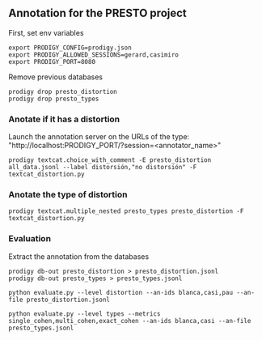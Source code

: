 
## Annotation for the PRESTO project

First, set env variables

```
export PRODIGY_CONFIG=prodigy.json
export PRODIGY_ALLOWED_SESSIONS=gerard,casimiro
export PRODIGY_PORT=8080
```

Remove previous databases 

```
prodigy drop presto_distortion
prodigy drop presto_types
```
### Anotate if it has a distortion
Launch the annotation server on the URLs of the type: "http://localhost:PRODIGY_PORT/?session=<annotator_name>"
```
prodigy textcat.choice_with_comment -E presto_distortion all_data.jsonl --label distorsión,"no distorsión" -F textcat_distortion.py
```
### Anotate the type of distortion

```
prodigy textcat.multiple_nested presto_types presto_distortion -F textcat_distortion.py
```

### Evaluation
Extract the annotation from the databases

```
prodigy db-out presto_distortion > presto_distortion.jsonl
prodigy db-out presto_types > presto_types.jsonl
```

```
python evaluate.py --level distortion --an-ids blanca,casi,pau --an-file presto_distortion.jsonl

python evaluate.py --level types --metrics single_cohen,multi_cohen,exact_cohen --an-ids blanca,casi --an-file presto_types.jsonl
```